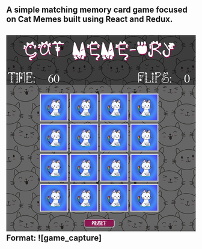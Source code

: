 <h2>A simple matching memory card game focused on Cat Memes built using React and Redux.<h2>

![Screenshot](./src/components/images/ScreenShot.png)
Format: ![game_capture]

